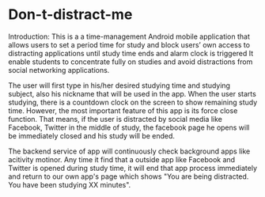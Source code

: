 # Don-t-distract-me

Introduction:
This is a  a time-management Android mobile application that allows users to set a period time for study and block users’ own access to distracting applications until study time ends and alarm clock is triggered
It enable students to concentrate fully on studies and avoid distractions from social networking applications.

The user will first type in his/her desired studying time and studying subject, also his nickname that will be used in the app.
When the user starts studying, there is a countdown clock on the screen to show remaining study time. However, the most important feature of this app
is its force close function. That means, if the user is distracted by social media like Facebook, Twitter in the middle of study, the facebook page he opens will
be immediately closed and his study will be ended. 

The backend service of app will continuously check background apps like acitivity motinor. Any time it find that a outside app like Facebook and Twitter
is opened during study time, it will end that app process immediately and return to our own app's page which shows "You are being distracted. You have been 
studying XX minutes". 
